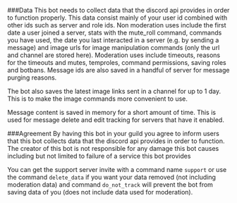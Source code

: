 ###Data
This bot needs to collect data that the discord api provides
in order to function properly. This data consist mainly of your user id combined with other ids such as 
server and role ids. Non moderation uses include the first date a user joined a server,
stats with the mute_roll command, commands you have used, 
the date you last interacted in a server (e.g. by sending a message)
and image urls for image manipulation commands (only the url and channel are stored here).
Moderation uses include timeouts, reasons for the timeouts and mutes,
temproles, command permissions, saving roles and botbans. 
Message ids are also saved in a handful of server for message purging reasons.

The bot also saves the latest image links sent in a channel for up to 1 day.
This is to make the image commands more convenient to use.

Message content is saved in memory for a short amount of time. 
This is used for message delete and edit tracking for servers that have it enabled.

###Agreement
By having this bot in your guild you agree to inform users that
this bot collects data that the discord api provides in order to function.
The creator of this bot is not responsible for any damage this bot causes
including but not limited to failure of a service this bot provides

You can get the support server invite with a command name `support` or use the command `delete_data` if you want 
your data removed (not including moderation data) and command `do_not_track` will prevent the bot from saving data of you (does not include data used for moderation).
